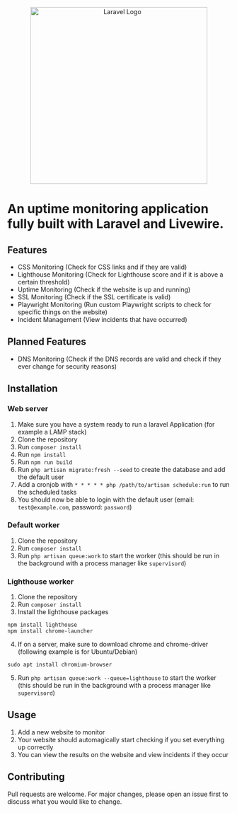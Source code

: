 <p align="center"><a href="https://laravel.com" target="_blank"><img src="https://raw.githubusercontent.com/laravel/art/master/logo-lockup/5%20SVG/2%20CMYK/1%20Full%20Color/laravel-logolockup-cmyk-red.svg" width="400" alt="Laravel Logo"></a></p>

# An uptime monitoring application fully built with Laravel and Livewire.

## Features
- CSS Monitoring (Check for CSS links and if they are valid)
- Lighthouse Monitoring (Check for Lighthouse score and if it is above a certain threshold)
- Uptime Monitoring (Check if the website is up and running)
- SSL Monitoring (Check if the SSL certificate is valid)
- Playwright Monitoring (Run custom Playwright scripts to check for specific things on the website)
- Incident Management (View incidents that have occurred)

## Planned Features
- DNS Monitoring (Check if the DNS records are valid and check if they ever change for security reasons)

## Installation
### Web server
1. Make sure you have a system ready to run a laravel Application (for example a LAMP stack)
2. Clone the repository
3. Run `composer install`
4. Run `npm install`
5. Run `npm run build`
6. Run `php artisan migrate:fresh --seed` to create the database and add the default user
7. Add a cronjob with `* * * * * php /path/to/artisan schedule:run` to run the scheduled tasks
8. You should now be able to login with the default user (email: `test@example.com`, password: `password`)

### Default worker
1. Clone the repository
2. Run `composer install`
3. Run `php artisan queue:work` to start the worker (this should be run in the background with a process manager like `supervisord`)

### Lighthouse worker
1. Clone the repository
2. Run `composer install`
3. Install the lighthouse packages
```shell
npm install lighthouse
npm install chrome-launcher
```
4. If on a server, make sure to download chrome and chrome-driver (following example is for Ubuntu/Debian)
```shell
sudo apt install chromium-browser
```
5. Run `php artisan queue:work --queue=lighthouse` to start the worker (this should be run in the background with a process manager like `supervisord`)


## Usage
1. Add a new website to monitor
2. Your website should automagically start checking if you set everything up correctly
3. You can view the results on the website and view incidents if they occur

## Contributing
Pull requests are welcome. For major changes, please open an issue first to discuss what you would like to change.
